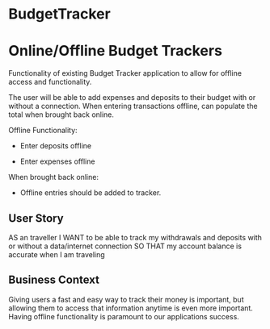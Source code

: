 # BudgetTracker

# Online/Offline Budget Trackers

Functionality of existing Budget Tracker application to allow for offline access and functionality.

The user will be able to add expenses and deposits to their budget with or without a connection. When entering transactions offline, can populate the total when brought back online.

Offline Functionality:

  * Enter deposits offline

  * Enter expenses offline

When brought back online:

  * Offline entries should be added to tracker.

## User Story
AS an traveller
I WANT to be able to track my withdrawals and deposits with or without a data/internet connection
SO THAT my account balance is accurate when I am traveling

## Business Context

Giving users a fast and easy way to track their money is important, but allowing them to access that information anytime is even more important. Having offline functionality is paramount to our applications success.
